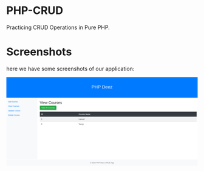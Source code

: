 # PHP-CRUD

Practicing CRUD Operations in Pure PHP.

# Screenshots

here we have some screenshots of our application:

![screenshot](./screenshot.png)
